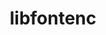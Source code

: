---
title: "libfontenc"
layout: cache
categories: [package, develop-2024-12-08]
meta: {"versions": ["1.1.8"], "compilers": ["gcc@=10.2.1", "gcc@=11.1.0", "gcc@=11.4.0", "oneapi@=2024.2.1"], "oss": ["centos7", "ubuntu20.04", "ubuntu22.04"], "platforms": ["linux"], "targets": ["x86_64_v3"], "stacks": ["data-vis-sdk", "developer-tools-manylinux2014", "e4s", "e4s-oneapi", "root"], "num_specs": 4, "num_specs_by_stack": {"developer-tools-manylinux2014": 1, "root": 4, "data-vis-sdk": 1, "e4s": 1, "e4s-oneapi": 1}}
spec_details: [{"hash": "6xqqqs4mshdfzjmxn2ytkr3d3m25uuf6", "compiler": "gcc@=10.2.1", "versions": ["1.1.8"], "os": "centos7", "platform": "linux", "target": "x86_64_v3", "variants": ["build_system=autotools"], "stacks": ["developer-tools-manylinux2014", "root"], "size": "-", "tarball": "https://binaries.spack.io/develop-2024-12-08/build_cache/linux-centos7-x86_64_v3/gcc-10.2.1/libfontenc-1.1.8/linux-centos7-x86_64_v3-gcc-10.2.1-libfontenc-1.1.8-6xqqqs4mshdfzjmxn2ytkr3d3m25uuf6.spack"}, {"hash": "roxv7cwt7nglluqmpfjas4sh72s6eytf", "compiler": "gcc@=11.1.0", "versions": ["1.1.8"], "os": "ubuntu20.04", "platform": "linux", "target": "x86_64_v3", "variants": ["build_system=autotools"], "stacks": ["data-vis-sdk", "root"], "size": "-", "tarball": "https://binaries.spack.io/develop-2024-12-08/build_cache/linux-ubuntu20.04-x86_64_v3/gcc-11.1.0/libfontenc-1.1.8/linux-ubuntu20.04-x86_64_v3-gcc-11.1.0-libfontenc-1.1.8-roxv7cwt7nglluqmpfjas4sh72s6eytf.spack"}, {"hash": "3ux5zaz4o6u2dad666q2od66imvv32ok", "compiler": "gcc@=11.4.0", "versions": ["1.1.8"], "os": "ubuntu22.04", "platform": "linux", "target": "x86_64_v3", "variants": ["build_system=autotools"], "stacks": ["root", "e4s"], "size": "-", "tarball": "https://binaries.spack.io/develop-2024-12-08/build_cache/linux-ubuntu22.04-x86_64_v3/gcc-11.4.0/libfontenc-1.1.8/linux-ubuntu22.04-x86_64_v3-gcc-11.4.0-libfontenc-1.1.8-3ux5zaz4o6u2dad666q2od66imvv32ok.spack"}, {"hash": "kocpmagxl2lcxfkw4ohytcrlgpx4egse", "compiler": "oneapi@=2024.2.1", "versions": ["1.1.8"], "os": "ubuntu22.04", "platform": "linux", "target": "x86_64_v3", "variants": ["build_system=autotools"], "stacks": ["e4s-oneapi", "root"], "size": "-", "tarball": "https://binaries.spack.io/develop-2024-12-08/build_cache/linux-ubuntu22.04-x86_64_v3/oneapi-2024.2.1/libfontenc-1.1.8/linux-ubuntu22.04-x86_64_v3-oneapi-2024.2.1-libfontenc-1.1.8-kocpmagxl2lcxfkw4ohytcrlgpx4egse.spack"}]
---